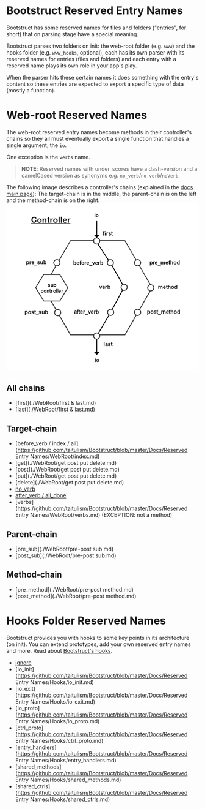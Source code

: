 Bootstruct Reserved Entry Names
===============================
Bootstruct has some reserved names for files and folders ("entries", for short) that on parsing stage have a special meaning.

Bootstruct parses two folders on init: the web-root folder (e.g. `www`) and the hooks folder (e.g. `www_hooks`, optional), each has its own parser with its reserved names for entries (files and folders) and each entry with a reserved name plays its own role in your app's play.

When the parser hits these certain names it does something with the entry's content so these entries are expected to export a specific type of data (mostly a function).




Web-root Reserved Names
=======================
The web-root reserved entry names become methods in their controller's chains so they all must eventually export a single function that handles a single argument, the `io`.

One exception is the `verbs` name.

>**NOTE**: Reserved names with under_scores have a dash-version and a camelCased version as synonyms e.g. `no_verb`/`no-verb`/`noVerb`.

The following image describes a controller's chains (explained in the [docs main page](https://github.com/taitulism/Bootstruct/blob/master/README.md#controllers-flow)): The target-chain is in the middle, the parent-chain is on the left and the method-chain is on the right.
![Controller Chart-Flow](https://raw.githubusercontent.com/taitulism/Bootstruct/master/Docs/controller-flowchart.png)




All chains
----------
* [first](./WebRoot/first & last.md)
* [last](./WebRoot/first & last.md)




Target-chain
------------
* [before_verb / index / all](https://github.com/taitulism/Bootstruct/blob/master/Docs/Reserved Entry Names/WebRoot/index.md)
* [get](./WebRoot/get post put delete.md)
* [post](./WebRoot/get post put delete.md)
* [put](./WebRoot/get post put delete.md)
* [delete](./WebRoot/get post put delete.md)
* [no_verb](./WebRoot/no_verb.md)
* [after_verb / all_done](./WebRoot/after_verb.md)
* [verbs](https://github.com/taitulism/Bootstruct/blob/master/Docs/Reserved Entry Names/WebRoot/verbs.md) (EXCEPTION: not a method)




Parent-chain
------------
* [pre_sub](./WebRoot/pre-post sub.md)
* [post_sub](./WebRoot/pre-post sub.md)




Method-chain
------------
* [pre_method](./WebRoot/pre-post method.md)
* [post_method](./WebRoot/pre-post method.md)




Hooks Folder Reserved Names
===========================
Bootstruct provides you with hooks to some key points in its architecture (on init). You can extend prototypes, add your own reserved entry names and more. Read about [Bootstruct's hooks](https://github.com/taitulism/Bootstruct/blob/master/Docs/Hooks.md).

* [ignore](./Hooks/ignore.md)
* [io_init](https://github.com/taitulism/Bootstruct/blob/master/Docs/Reserved Entry Names/Hooks/io_init.md)
* [io_exit](https://github.com/taitulism/Bootstruct/blob/master/Docs/Reserved Entry Names/Hooks/io_exit.md)
* [io_proto](https://github.com/taitulism/Bootstruct/blob/master/Docs/Reserved Entry Names/Hooks/io_proto.md)
* [ctrl_proto](https://github.com/taitulism/Bootstruct/blob/master/Docs/Reserved Entry Names/Hooks/ctrl_proto.md)
* [entry_handlers](https://github.com/taitulism/Bootstruct/blob/master/Docs/Reserved Entry Names/Hooks/entry_handlers.md)
* [shared_methods](https://github.com/taitulism/Bootstruct/blob/master/Docs/Reserved Entry Names/Hooks/shared_methods.md)
* [shared_ctrls](https://github.com/taitulism/Bootstruct/blob/master/Docs/Reserved Entry Names/Hooks/shared_ctrls.md)
